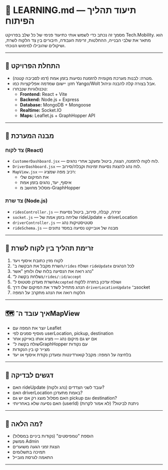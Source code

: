 # 🧠 LEARNING.md — תיעוד תהליך הפיתוח

מסמך זה נכתב כדי לשמש אותי כתיעוד פנימי של כל שלב בפרויקט Tech.Mobility. הוא מתאר את שלבי הבנייה, ההחלטות, זרימת העבודה, חיבורים בין צד הלקוח לשרת, ושיקולים שהובילו למימוש הנוכחי.

---

## 🚀 התחלת הפרויקט

- מטרה: לבנות מערכת מקומית להזמנת נסיעות בזמן אמת (דמו לסביבה קטנה).
- חזון: יישום שמדמה אפליקציות כמו Yango/Wolt אבל בצורה קלה להבנה וניהול.
- טכנולוגיות שנבחרו:
  - **Frontend:** React + Vite
  - **Backend:** Node.js + Express
  - **Database:** MongoDB + Mongoose
  - **Realtime:** Socket.IO
  - **Maps:** Leaflet.js + GraphHopper API

---

## 🧱 מבנה המערכת

### צד לקוח (React)

- `CustomerDashboard.jsx` — לוח לקוח להזמנה, הצגה, ביטול ומעקב אחרי נהגים.
- `DriverDashboard.jsx` — לוח נהג להצגת נסיעות זמינות וקבלה/סירוב.
- `MapView.jsx` — רכיב מפה שמציג:
  - את המיקום שלי
  - איסוף, יעד, נהגים בזמן אמת
  - מסלול מחושב מ-GraphHopper

### צד שרת (Node.js)

- `ridesController.js` — יצירה, קבלה, סירוב, ביטול נסיעות
- `socket.js` — שליחה בזמן אמת של rideUpdate + driverLocation
- `driverController.js` — סטטיסטיקות נהג
- `rideSchema.js` — מבנה של אובייקט נסיעה במסד נתונים

---

## 🔄 זרימת תהליך בין לקוח לשרת

1. לקוח מזין כתובת איסוף ויעד
2. השרת מקבל את הבקשה ב־`/rides` ושולח `rideUpdate` לכל הנהגים
3. נהג רואה את הנסיעה בלוח שלו ולוחץ "אשר"
4. נשלחת בקשה ל־`/rides/:id/accept`
5. השרת מעדכן סטטוס ל־`Accepted` ושולח עדכון בחזרה ללקוח
6. הנהג מתחיל לשדר את המיקום שלו דרך `driverLocationUpdate` ב־socket
7. הלקוח רואה את הנהג מתקרב על המפה

---

## 🗺️ איך עובד ה־MapView

- יוצר את המפה עם Leaflet
- מוסיף סמנים לפי userLocation, pickup, destination
- אם יש גם מיקום נהג — מציג אותו באייקון אחר
- שולח בקשה ל־GraphHopper עם נקודות
- מצייר קו בין הנקודות
- בלחיצה על המפה: מקבל קואורדינטות ומעדכן נקודת איסוף או יעד

---

## 🧪 דגשים לבדיקה

- האם rideUpdate עובד לשני הצדדים (נהג ולקוח)?
- האם driverLocation באמת מתעדכן?
- האם מסלול מוצג רק אם יש גם pickup וגם destination?
- האם נסיעה שלא באחריותי (userId) ניתנת לביטול? (לא אמור לקרות)

---

## 🔮 מה הלאה?

- הוספת "טמפיסטים" (נקודות ביניים במסלול)
- ממשק Admin
- הצגת זמני הגעה משוערים
- תמיכה בתשלומים
- התאמה לגרסת מובייל

---

